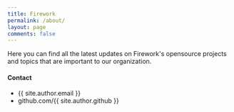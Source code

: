 ```yaml
---
title: Firework
permalink: /about/
layout: page
comments: false
---
```


Here you can find all the latest updates on Firework's opensource projects and topics that are important to our organization.

#### Contact

- {{ site.author.email }}
- github.com/{{ site.author.github }}
